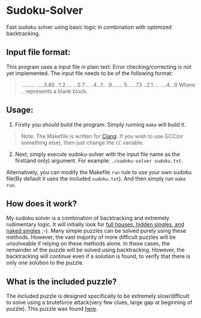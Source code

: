 #	Sudoku-Solver

Fast sudoku solver using basic logic in combination with optimized backtracking.

##	Input file format:
This program uses a input file in plain text. Error checking/correcting is not yet implemented. The input file needs to be of the following format:
> .........
> .....3.85
> ..1.2....
> ...5.7...
> ..4...1..
> .9.......
> 5......73
> ..2.1....
> ....4...9
Where `.` represents a blank block.

##	Usage:
1. Firstly you should build the program. Simply running `make` will build it.
>Note: The Makefile is written for [Clang](https://clang.llvm.org/). If you wish to use GCC(or something else), then just change the `CC` variable.

2. Next, simply execute sudoku-solver with the input file name as the first(and only) argument. For example: `./sudoku-solver sudoku.txt`.

Alternatively, you can modify the Makefile `run` rule to use your own sudoku file(By default it uses the included `sudoku.txt`). And then simply run `make run`.

##	How does it work?
My sudoku solver is a combination of backtracking and extremely rudimentary logic. It will initially look for [full houses, hidden singles, and naked singles](http://hodoku.sourceforge.net/en/tech_singles.php) ;-). Many simple puzzles can be solved purely using these methods. However, the vast majority of more difficult puzzles will be unsolveable if relying on these methods alone. In these cases, the remainder of the puzzle will be solved using backtracking. However, the backtracking will continue even if a solution is found, to verify that there is only one solution to the puzzle. 

##	What is the included puzzle?
The included puzzle is designed specifically to be extremely slow/difficult to solve using a bruteforce attack(very few clues, large gap at beginning of puzzle). This puzzle was found [here](https://en.wikipedia.org/wiki/Sudoku_solving_algorithms#Backtracking). 